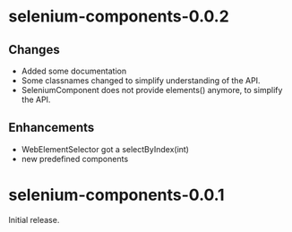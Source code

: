 # selenium-components-0.0.2

## Changes

* Added some documentation
* Some classnames changed to simplify understanding of the API.
* SeleniumComponent does not provide elements() anymore, to simplify the API.

## Enhancements

* WebElementSelector got a selectByIndex(int)
* new predefined components

# selenium-components-0.0.1

Initial release.